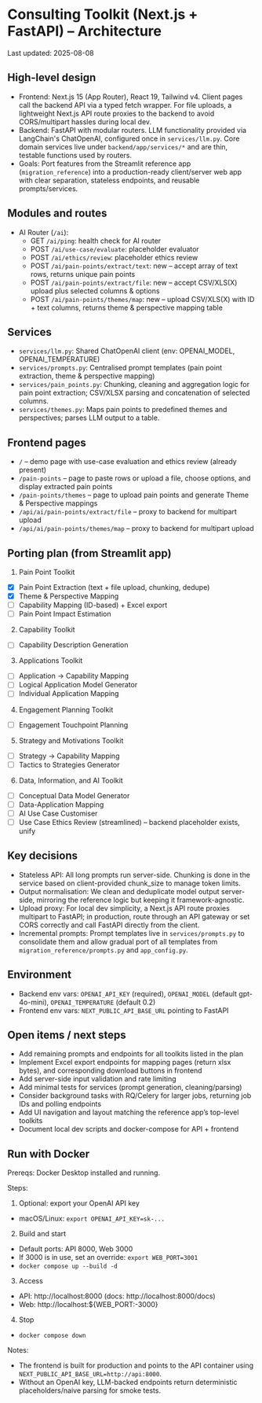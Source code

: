 # Consulting Toolkit (Next.js + FastAPI) – Architecture

Last updated: 2025-08-08

## High-level design

- Frontend: Next.js 15 (App Router), React 19, Tailwind v4. Client pages call the backend API via a typed fetch wrapper. For file uploads, a lightweight Next.js API route proxies to the backend to avoid CORS/multipart hassles during local dev.
- Backend: FastAPI with modular routers. LLM functionality provided via LangChain's ChatOpenAI, configured once in `services/llm.py`. Core domain services live under `backend/app/services/*` and are thin, testable functions used by routers.
- Goals: Port features from the Streamlit reference app (`migration_reference`) into a production-ready client/server web app with clear separation, stateless endpoints, and reusable prompts/services.

## Modules and routes

- AI Router (`/ai`):
  - GET `/ai/ping`: health check for AI router
  - POST `/ai/use-case/evaluate`: placeholder evaluator
  - POST `/ai/ethics/review`: placeholder ethics review
  - POST `/ai/pain-points/extract/text`: new – accept array of text rows, returns unique pain points
  - POST `/ai/pain-points/extract/file`: new – accept CSV/XLS(X) upload plus selected columns & options
  - POST `/ai/pain-points/themes/map`: new – upload CSV/XLS(X) with ID + text columns, returns theme & perspective mapping table

## Services

- `services/llm.py`: Shared ChatOpenAI client (env: OPENAI_MODEL, OPENAI_TEMPERATURE)
- `services/prompts.py`: Centralised prompt templates (pain point extraction, theme & perspective mapping)
- `services/pain_points.py`: Chunking, cleaning and aggregation logic for pain point extraction; CSV/XLSX parsing and concatenation of selected columns.
 - `services/themes.py`: Maps pain points to predefined themes and perspectives; parses LLM output to a table.

## Frontend pages

- `/` – demo page with use-case evaluation and ethics review (already present)
- `/pain-points` – page to paste rows or upload a file, choose options, and display extracted pain points
- `/pain-points/themes` – page to upload pain points and generate Theme & Perspective mappings
- `/api/ai/pain-points/extract/file` – proxy to backend for multipart upload
- `/api/ai/pain-points/themes/map` – proxy to backend for multipart upload

## Porting plan (from Streamlit app)

1) Pain Point Toolkit
- [x] Pain Point Extraction (text + file upload, chunking, dedupe)
- [x] Theme & Perspective Mapping
- [ ] Capability Mapping (ID-based) + Excel export
- [ ] Pain Point Impact Estimation

2) Capability Toolkit
- [ ] Capability Description Generation

3) Applications Toolkit
- [ ] Application → Capability Mapping
- [ ] Logical Application Model Generator
- [ ] Individual Application Mapping

4) Engagement Planning Toolkit
- [ ] Engagement Touchpoint Planning

5) Strategy and Motivations Toolkit
- [ ] Strategy → Capability Mapping
- [ ] Tactics to Strategies Generator

6) Data, Information, and AI Toolkit
- [ ] Conceptual Data Model Generator
- [ ] Data-Application Mapping
- [ ] AI Use Case Customiser
- [ ] Use Case Ethics Review (streamlined) – backend placeholder exists, unify

## Key decisions

- Stateless API: All long prompts run server-side. Chunking is done in the service based on client-provided chunk_size to manage token limits.
- Output normalisation: We clean and deduplicate model output server-side, mirroring the reference logic but keeping it framework-agnostic.
- Upload proxy: For local dev simplicity, a Next.js API route proxies multipart to FastAPI; in production, route through an API gateway or set CORS correctly and call FastAPI directly from the client.
- Incremental prompts: Prompt templates live in `services/prompts.py` to consolidate them and allow gradual port of all templates from `migration_reference/prompts.py` and `app_config.py`.

## Environment

- Backend env vars: `OPENAI_API_KEY` (required), `OPENAI_MODEL` (default gpt-4o-mini), `OPENAI_TEMPERATURE` (default 0.2)
- Frontend env vars: `NEXT_PUBLIC_API_BASE_URL` pointing to FastAPI

## Open items / next steps

- Add remaining prompts and endpoints for all toolkits listed in the plan
- Implement Excel export endpoints for mapping pages (return xlsx bytes), and corresponding download buttons in frontend
- Add server-side input validation and rate limiting
- Add minimal tests for services (prompt generation, cleaning/parsing)
- Consider background tasks with RQ/Celery for larger jobs, returning job IDs and polling endpoints
- Add UI navigation and layout matching the reference app’s top-level toolkits
- Document local dev scripts and docker-compose for API + frontend

## Run with Docker

Prereqs: Docker Desktop installed and running.

Steps:
1) Optional: export your OpenAI API key
  - macOS/Linux: `export OPENAI_API_KEY=sk-...`
2) Build and start
  - Default ports: API 8000, Web 3000
  - If 3000 is in use, set an override: `export WEB_PORT=3001`
  - `docker compose up --build -d`
3) Access
  - API: http://localhost:8000 (docs: http://localhost:8000/docs)
  - Web: http://localhost:${WEB_PORT:-3000}
4) Stop
  - `docker compose down`

Notes:
- The frontend is built for production and points to the API container using `NEXT_PUBLIC_API_BASE_URL=http://api:8000`.
- Without an OpenAI key, LLM-backed endpoints return deterministic placeholders/naive parsing for smoke tests.
